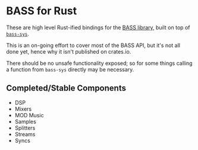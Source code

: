# BASS for Rust

These are high level Rust-ified bindings for the [BASS library](https://un4seen.com/bass.html), built on top of [`bass-sys`](https://github.com/ILikeTeaALot/bass-sys).

This is an on-going effort to cover most of the BASS API, but it's not all done yet, hence why it isn't published on crates.io.

There should be no unsafe functionality exposed; so for some things calling a function from `bass-sys` directly may be necessary.

## Completed/Stable Components

- DSP
- Mixers
- MOD Music
- Samples
- Splitters
- Streams
- Syncs